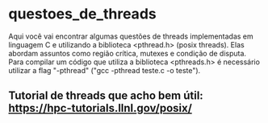 # questoes_de_threads
Aqui você vai encontrar algumas questões de threads implementadas em linguagem C e utilizando a biblioteca <pthread.h> (posix threads). Elas abordam assuntos como região crítica, mutexes e condição de disputa. Para compilar um código que utiliza a biblioteca <pthreads.h> é necessário utilizar a flag "-pthread" ("gcc -pthread teste.c -o teste").
## Tutorial de threads que acho bem útil: https://hpc-tutorials.llnl.gov/posix/
